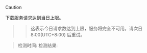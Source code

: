 > [!CAUTION]
下载服务请求达到当日上限。
>> 这表示今日请求数达到上限，服务将完全不可用。请次日 8:00(UTC+8:00) 后重试。


> 检测时间: 
> 检测结果: 

<!-- ##{"mata":"<meta http-equiv="Cache-Control" content="no-cache, no-store, must-revalidate" />\n<meta http-equiv="Pragma" content="no-cache" />\n<meta http-equiv="Expires" content="0" />"} ##-->